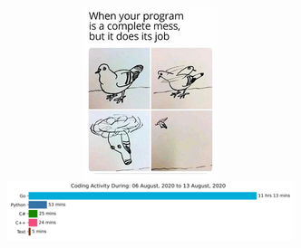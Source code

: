 <!-- ![RyuaNerin's Wakatime](https://github.com/RyuaNerin/Wakatime/blob/master/images/stat.svg) -->
<div align="center">
  
<img src="https://github.com/RyuaNerin/RyuaNerin/raw/master/meme.png">

<img src="https://github.com/RyuaNerin/Wakatime/blob/master/images/stat.svg">


</div>
